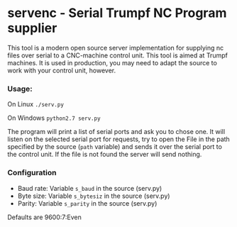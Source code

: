 # servenc - Serial Trumpf NC Program supplier
This tool is a modern open source server implementation for supplying nc files over serial to a CNC-machine control unit. This tool is aimed at Trumpf machines. It is used in production, you may need to adapt the source to work with your control unit, however.


### Usage:
On Linux
`./serv.py`

On Windows
`python2.7 serv.py`

The program will print a list of serial ports and ask you to chose one.
It will listen on the selected serial port for requests, try to open the File in the path specified by the source (`path` variable) and sends it over the serial port to the control unit. If the file is not found the server will send nothing.

### Configuration
* Baud rate: Variable `s_baud` in the source (serv.py)
* Byte size: Variable `s_bytesiz` in the source (serv.py)
* Parity: Variable `s_parity` in the source (serv.py)

Defaults are 9600:7:Even
